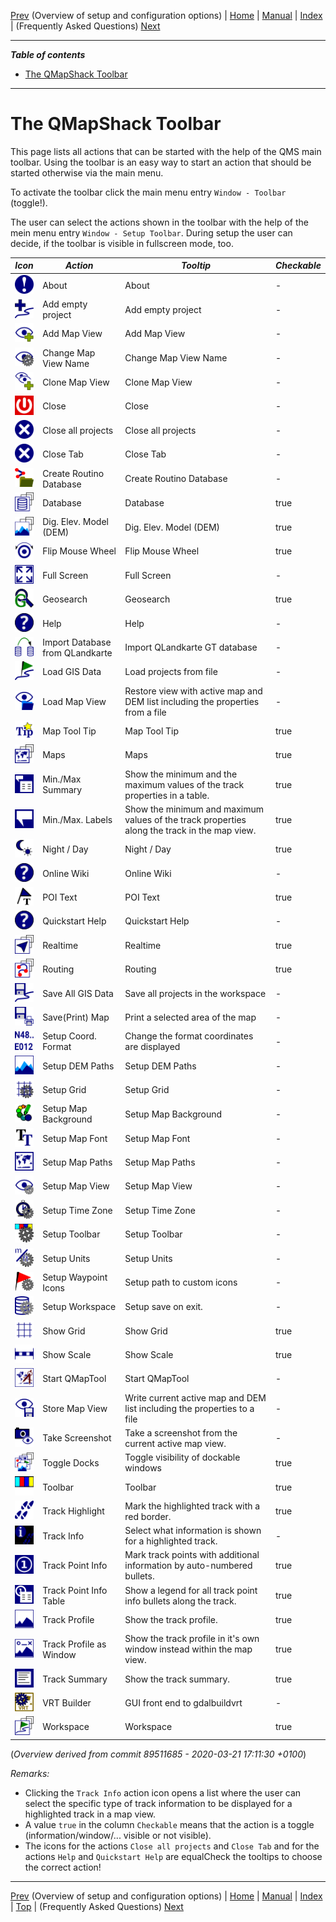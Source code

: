 [Prev](AdvSetup) (Overview of setup and configuration options) | [Home](Home) | [Manual](DocMain) | [Index](AxAdvIndex) | (Frequently Asked Questions) [Next](DocFaq)
- - -

***Table of contents***

* [The QMapShack Toolbar](#the-qmapshack-toolbar)

* * * * * * * * * *
 
# The QMapShack Toolbar

This page lists all actions that can be started with the help of the QMS main toolbar. Using the toolbar is an easy way to start an action that should be started otherwise via the main menu.


To activate the toolbar click the main menu entry `Window - Toolbar` (toggle!).

The user can select the actions shown in the toolbar with the help of the mein menu entry `Window - Setup Toolbar`. During setup the user can decide, if the toolbar is visible in fullscreen mode, too.





*Icon*|*Action*|*Tooltip*|*Checkable*|
----|----|----|----|
 ![About](images/DocIcons/Info.png) | About | About | - |  
 ![Add empty project](images/DocIcons/AddProject.png) | Add empty project | Add empty project | - |  
 ![Add Map View](images/DocIcons/AddMapWorkspace.png) | Add Map View | Add Map View | - |  
 ![Change Map View Name](images/DocIcons/EditView.png) | Change Map View Name | Change Map View Name | - |  
 ![Clone Map View](images/DocIcons/CloneMapWorkspace.png) | Clone Map View | Clone Map View | - |  
 ![Close](images/DocIcons/Off.png) | Close | Close | - |  
 ![Close all projects](images/DocIcons/Close.png) | Close all projects | Close all projects | - |  
 ![Close Tab](images/DocIcons/Close.png) | Close Tab | Close Tab | - |  
 ![Create Routino Database](images/DocIcons/RouteSetup.png) | Create Routino Database | Create Routino Database | - |  
 ![Database](images/DocIcons/ToggleDatabase.png) | Database | Database | true |  
 ![Dig. Elev. Model (DEM)](images/DocIcons/ToggleDem.png) | Dig. Elev. Model (DEM) | Dig. Elev. Model (DEM) | true |  
 ![Flip Mouse Wheel](images/DocIcons/MouseWheel.png) | Flip Mouse Wheel | Flip Mouse Wheel | true |  
 ![Full Screen](images/DocIcons/FullScreen.png) | Full Screen | Full Screen | - |  
 ![Geosearch](images/DocIcons/SearchGoogle.png) | Geosearch | Geosearch | true |  
 ![Help](images/DocIcons/Help.png) | Help | Help | - |  
 ![Import Database from QLandkarte](images/DocIcons/DatabaseConvert.png) | Import Database from QLandkarte | Import QLandkarte GT database | - |  
 ![Load GIS Data](images/DocIcons/LoadGIS.png) | Load GIS Data | Load projects from file | - |  
 ![Load Map View](images/DocIcons/LoadView.png) | Load Map View | Restore view with active map and DEM list including the properties from a file | - |  
 ![Map Tool Tip](images/DocIcons/ToolTip.png) | Map Tool Tip | Map Tool Tip | true |  
 ![Maps](images/DocIcons/ToggleMaps.png) | Maps | Maps | true |  
 ![Min./Max Summary](images/DocIcons/LabelInfo.png) | Min./Max Summary | Show the minimum and the maximum values of the track properties in a table. | true |  
 ![Min./Max. Labels](images/DocIcons/Label.png) | Min./Max. Labels | Show the minimum and maximum values of the track properties along the track in the map view. | true |  
 ![Night / Day](images/DocIcons/NightDay.png) | Night / Day | Night / Day | true |  
 ![Online Wiki](images/DocIcons/Help.png) | Online Wiki | Online Wiki | - |  
 ![POI Text](images/DocIcons/POIText.png) | POI Text | POI Text | true |  
 ![Quickstart Help](images/DocIcons/Help.png) | Quickstart Help | Quickstart Help | - |  
 ![Realtime](images/DocIcons/ToggleRealTime.png) | Realtime | Realtime | true |  
 ![Routing](images/DocIcons/ToggleRouter.png) | Routing | Routing | true |  
 ![Save All GIS Data](images/DocIcons/SaveAllGIS.png) | Save All GIS Data | Save all projects in the workspace | - |  
 ![Save(Print) Map](images/DocIcons/PrintSave.png) | Save(Print) Map | Print a selected area of the map | - |  
 ![Setup Coord. Format](images/DocIcons/SetupCoordFormat.png) | Setup Coord. Format | Change the format coordinates are displayed | - |  
 ![Setup DEM Paths](images/DocIcons/FolderDEM.png) | Setup DEM Paths | Setup DEM Paths | - |  
 ![Setup Grid](images/DocIcons/GridSetup.png) | Setup Grid | Setup Grid | - |  
 ![Setup Map Background](images/DocIcons/SelectColor.png) | Setup Map Background | Setup Map Background | - |  
 ![Setup Map Font](images/DocIcons/Font.png) | Setup Map Font | Setup Map Font | - |  
 ![Setup Map Paths](images/DocIcons/FolderMap.png) | Setup Map Paths | Setup Map Paths | - |  
 ![Setup Map View](images/DocIcons/SetupMapWorkspace.png) | Setup Map View | Setup Map View | - |  
 ![Setup Time Zone](images/DocIcons/TimeZoneSetup.png) | Setup Time Zone | Setup Time Zone | - |  
 ![Setup Toolbar](images/DocIcons/ToolBarSetup.png) | Setup Toolbar | Setup Toolbar | - |  
 ![Setup Units](images/DocIcons/UnitSetup.png) | Setup Units | Setup Units | - |  
 ![Setup Waypoint Icons](images/DocIcons/SetupWptSym.png) | Setup Waypoint Icons | Setup path to custom icons | - |  
 ![Setup Workspace](images/DocIcons/DatabaseSetup.png) | Setup Workspace | Setup save on exit. | - |  
 ![Show Grid](images/DocIcons/Grid.png) | Show Grid | Show Grid | true |  
 ![Show Scale](images/DocIcons/Scale.png) | Show Scale | Show Scale | true |  
 ![Start QMapTool](images/DocIcons/QMapTool.png) | Start QMapTool | Start QMapTool | - |  
 ![Store Map View](images/DocIcons/SaveView.png) | Store Map View | Write current active map and DEM list including the properties to a file | - |  
 ![Take Screenshot](images/DocIcons/Screenshot.png) | Take Screenshot | Take a screenshot from the current active map view. | - |  
 ![Toggle Docks](images/DocIcons/ToggleDocks.png) | Toggle Docks | Toggle visibility of dockable windows | true |  
 ![Toolbar](images/DocIcons/ToolBar.png) | Toolbar | Toolbar | true |  
 ![Track Highlight](images/DocIcons/Track.png) | Track Highlight | Mark the highlighted track with a red border. | true |  
 ![Track Info](images/DocIcons/TrackInfo.png) | Track Info | Select what information is shown for a highlighted track. | - |  
 ![Track Point Info](images/DocIcons/PointInfo.png) | Track Point Info | Mark track points with additional information by auto-numbered bullets. | true |  
 ![Track Point Info Table](images/DocIcons/PointInfoTable.png) | Track Point Info Table | Show a legend for all track point info bullets along the track. | true |  
 ![Track Profile](images/DocIcons/Profile.png) | Track Profile | Show the track profile. | true |  
 ![Track Profile as Window](images/DocIcons/ProfileToWindow.png) | Track Profile as Window | Show the track profile in it's own window instead within the map view. | true |  
 ![Track Summary](images/DocIcons/Summary.png) | Track Summary | Show the track summary. | true |  
 ![VRT Builder](images/DocIcons/VrtBuilder.png) | VRT Builder | GUI front end to gdalbuildvrt | - |  
 ![Workspace](images/DocIcons/ToggleGis.png) | Workspace | Workspace | true |  



(_Overview derived from commit 89511685 - 2020-03-21 17:11:30 +0100_) 

_Remarks:_

* Clicking the `Track Info` action icon opens a list where the user can select the specific type of track information to be displayed for a highlighted track in a map view.
* A value `true` in the column `Checkable` means that the action is a toggle (information/window/... visible or not visible).
* The icons for the actions `Close all projects` and `Close Tab` and for the actions `Help` and `Quickstart Help` are equalCheck the tooltips to choose the correct action!

- - -
[Prev](AdvSetup) (Overview of setup and configuration options) | [Home](Home) | [Manual](DocMain) | [Index](AxAdvIndex) | [Top](#) | (Frequently Asked Questions) [Next](DocFaq)
